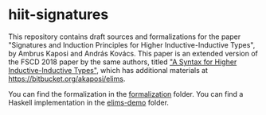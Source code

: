 # hiit-signatures

This repository contains draft sources and formalizations for the paper "Signatures and Induction Principles for Higher Inductive-Inductive Types", by Ambrus Kaposi and András Kovács. This paper is an extended version of the FSCD 2018 paper by the same authors, titled ["A Syntax for Higher Inductive-Inductive Types"](http://drops.dagstuhl.de/opus/volltexte/2018/9190/), which has additional materials at https://bitbucket.org/akaposi/elims.

You can find the formalization in the [formalization](formalization) folder. You can find a Haskell implementation in the [elims-demo](elims-demo) folder.

